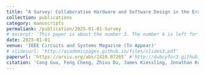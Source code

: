 ```yaml
---
title: "A Survey: Collaborative Hardware and Software Design in the Era of Large Language Models"
collection: publications
category: manuscripts
permaliank: /publication/2025-01-01-Survey
# excerpt: 'This paper is about the number 3. The number 4 is left for future work.'
date: 2025-01-01
venue: 'IEEE Circuits and Systems Magazine (To Appear)'
# slidesurl: 'http://academicpages.github.io/files/slides3.pdf'
paperurl: ‘https://arxiv.org/abs/2410.07265’ #'http://dubcyfor3.github.io/files/Survey.pdf'
citation: 'Cong Guo, Feng Cheng, Zhixu Du, James Kiessling, Jonathan Ku, Shiyu Li, Ziru Li, Mingyuan Ma, Tergel Molom-Ochir, Benjamin Morris, Haoxuan Shan, Jingwei Sun, Yitu Wang, Chiyue Wei, Xueying Wu, Yuhao Wu, Hao Frank Yang, Jingyang Zhang, Junyao Zhang, Qilin Zheng, Guanglei Zhou, Hai (Helen) Li, and Yiran Chen. 2024. A Survey: Collaborative Hardware and Software Design in the Era of Large Language Models. arXiv:2410.07265.'
---
```


<!-- The contents above will be part of a list of publications, if the user clicks the link for the publication than the contents of section will be rendered as a full page, allowing you to provide more information about the paper for the reader. When publications are displayed as a single page, the contents of the above "citation" field will automatically be included below this section in a smaller font. -->